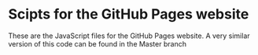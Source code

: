 # Scipts for the GitHub Pages website 

These are the JavaScript files for the GitHub Pages website. A very similar version of this code can be found in the Master branch 

